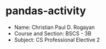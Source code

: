 # pandas-activity

- Name: Christian Paul D. Rogayan
- Course and Section: BSCS - 3B
- Subject: CS Professional Elective 2

